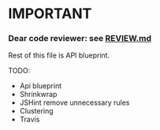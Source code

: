 # IMPORTANT
### Dear code reviewer: see [REVIEW.md](./REVIEW.md)
Rest of this file is API blueprint.


TODO:
* Api blueprint
* Shrinkwrap
* JSHint remove unnecessary rules
* Clustering
* Travis

